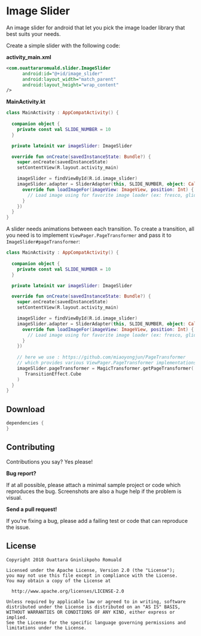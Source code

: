 # Image Slider

An image slider for android that let you pick the image loader library that best suits your needs.

Create a simple slider with the following code:

**activity_main.xml**
```xml
<com.ouattararomuald.slider.ImageSlider
      android:id="@+id/image_slider"
      android:layout_width="match_parent"
      android:layout_height="wrap_content"
/>
```

**MainActivity.kt**
```kotlin
class MainActivity : AppCompatActivity() {
  
  companion object {
    private const val SLIDE_NUMBER = 10
  }

  private lateinit var imageSlider: ImageSlider

  override fun onCreate(savedInstanceState: Bundle?) {
    super.onCreate(savedInstanceState)
    setContentView(R.layout.activity_main)

    imageSlider = findViewById(R.id.image_slider)
    imageSlider.adapter = SliderAdapter(this, SLIDE_NUMBER, object: Callback {
      override fun loadImageFor(imageView: ImageView, position: Int) {
        // Load image using for favorite image loader (ex: fresco, glide or picasso...)
      }
    })
  }
}
```

A slider needs animations between each transition. To create a transition, all you need is to implement `ViewPager.PageTransformer` and pass it to `ImageSlider#pageTransformer`:

```kotlin
class MainActivity : AppCompatActivity() {
  
  companion object {
    private const val SLIDE_NUMBER = 10
  }

  private lateinit var imageSlider: ImageSlider

  override fun onCreate(savedInstanceState: Bundle?) {
    super.onCreate(savedInstanceState)
    setContentView(R.layout.activity_main)

    imageSlider = findViewById(R.id.image_slider)
    imageSlider.adapter = SliderAdapter(this, SLIDE_NUMBER, object: Callback {
      override fun loadImageFor(imageView: ImageView, position: Int) {
        // Load image using for favorite image loader (ex: fresco, glide or picasso...)
      }
    })
    
    // here we use : https://github.com/miaoyongjun/PageTransformer
    // which provides various ViewPager.PageTransformer implementations.
    imageSlider.pageTransformer = MagicTransformer.getPageTransformer(
       TransitionEffect.Cube
    )
  }
}
```

## Download

```groovy
dependencies {
}
```

## Contributing

Contributions you say? Yes please!

**Bug report?**

If at all possible, please attach a minimal sample project or code which reproduces the bug.
Screenshots are also a huge help if the problem is visual.

**Send a pull request!**

If you're fixing a bug, please add a failing test or code that can reproduce the issue.

## License

```
Copyright 2018 Ouattara Gninlikpoho Romuald

Licensed under the Apache License, Version 2.0 (the "License");
you may not use this file except in compliance with the License.
You may obtain a copy of the License at

  http://www.apache.org/licenses/LICENSE-2.0

Unless required by applicable law or agreed to in writing, software
distributed under the License is distributed on an "AS IS" BASIS,
WITHOUT WARRANTIES OR CONDITIONS OF ANY KIND, either express or implied.
See the License for the specific language governing permissions and
limitations under the License.
```
